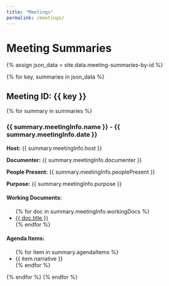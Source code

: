 ```yaml
---
title: "Meetings"
permalink: /meetings/
---
```



<h1>Meeting Summaries</h1>

{% assign json_data = site.data.meeting-summaries-by-id %}

{% for key, summaries in json_data %}
  <h2>Meeting ID: {{ key }}</h2>
  {% for summary in summaries %}
    <h3>{{ summary.meetingInfo.name }} - {{ summary.meetingInfo.date }}</h3>
    <p><strong>Host:</strong> {{ summary.meetingInfo.host }}</p>
    <p><strong>Documenter:</strong> {{ summary.meetingInfo.documenter }}</p>
    <p><strong>People Present:</strong> {{ summary.meetingInfo.peoplePresent }}</p>
    <p><strong>Purpose:</strong> {{ summary.meetingInfo.purpose }}</p>
    <h4>Working Documents:</h4>
    <ul>
      {% for doc in summary.meetingInfo.workingDocs %}
        <li><a href="{{ doc.link }}">{{ doc.title }}</a></li>
      {% endfor %}
    </ul>
    <h4>Agenda Items:</h4>
    <ul>
      {% for item in summary.agendaItems %}
        <li>{{ item.narrative }}</li>
      {% endfor %}
    </ul>
  {% endfor %}
{% endfor %}
